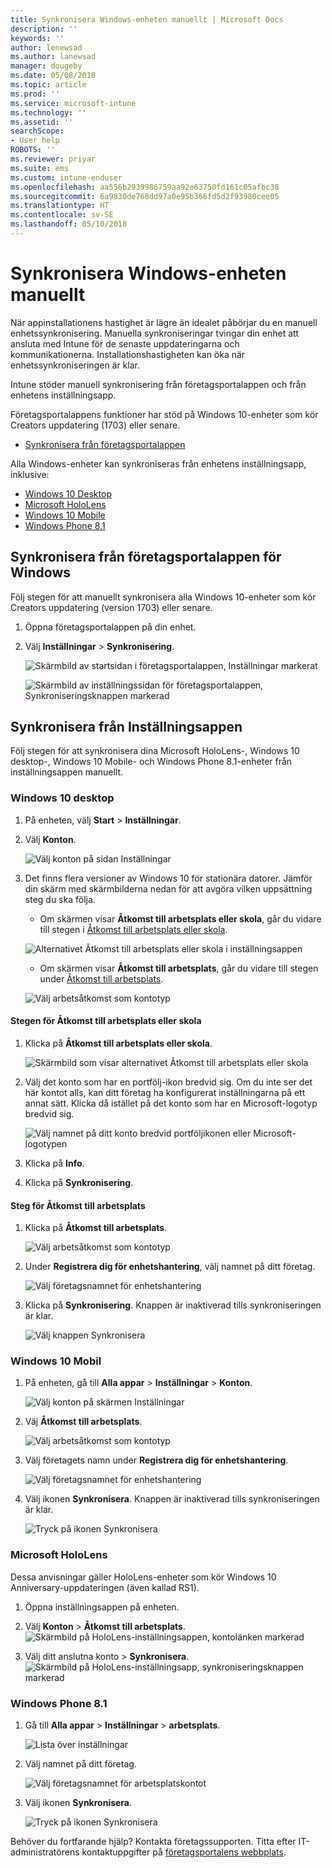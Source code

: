 ```yaml
---
title: Synkronisera Windows-enheten manuellt | Microsoft Docs
description: ''
keywords: ''
author: lenewsad
ms.author: lanewsad
manager: dougeby
ms.date: 05/08/2018
ms.topic: article
ms.prod: ''
ms.service: microsoft-intune
ms.technology: ''
ms.assetid: ''
searchScope:
- User help
ROBOTS: ''
ms.reviewer: priyar
ms.suite: ems
ms.custom: intune-enduser
ms.openlocfilehash: aa556b2939986759aa92e63750fd161c05afbc38
ms.sourcegitcommit: 6a9830de768dd97a0e95b366fd5d2f93980cee05
ms.translationtype: HT
ms.contentlocale: sv-SE
ms.lasthandoff: 05/10/2018
---
```

# <a name="sync-your-windows-device-manually"></a>Synkronisera Windows-enheten manuellt

När appinstallationens hastighet är lägre än idealet påbörjar du en manuell enhetssynkronisering. Manuella synkroniseringar tvingar din enhet att ansluta med Intune för de senaste uppdateringarna och kommunikationerna. Installationshastigheten kan öka när enhetssynkroniseringen är klar.

Intune stöder manuell synkronisering från företagsportalappen och från enhetens inställningsapp. 

Företagsportalappens funktioner har stöd på Windows 10-enheter som kör Creators uppdatering (1703) eller senare. 
* [Synkronisera från företagsportalappen](#Sync-from-Company-Portal-app-for-Windows)  

Alla Windows-enheter kan synkroniseras från enhetens inställningsapp, inklusive:

* [Windows 10 Desktop](#windows-10-desktop)  
* [Microsoft HoloLens](#microsoft-hololens)   
* [Windows 10 Mobile](#windows-10-mobile)  
* [Windows Phone 8.1](#windows-phone-81)    

## <a name="sync-from-company-portal-app-for-windows"></a>Synkronisera från företagsportalappen för Windows
Följ stegen för att manuellt synkronisera alla Windows 10-enheter som kör Creators uppdatering (version 1703) eller senare.

1.  Öppna företagsportalappen på din enhet.

2.  Välj **Inställningar** > **Synkronisering**.

    ![Skärmbild av startsidan i företagsportalappen, Inställningar markerat](./media/RS1_homePage_settings_04.png)  
    
    ![Skärmbild av inställningssidan för företagsportalappen, Synkroniseringsknappen markerad](./media/RS1_settingspage_sync05.png)    

## <a name="sync-from-settings-app"></a>Synkronisera från Inställningsappen 
Följ stegen för att synkronisera dina Microsoft HoloLens-, Windows 10 desktop-, Windows 10 Mobile- och Windows Phone 8.1-enheter från inställningsappen manuellt.

### <a name="windows-10-desktop"></a>Windows 10 desktop
1. På enheten, välj **Start** > **Inställningar**.

2. Välj **Konton**.

    ![Välj konton på sidan Inställningar](./media/win10pc-sync-2-settings-accounts.png)  

3. Det finns flera versioner av Windows 10 för stationära datorer. Jämför din skärm med skärmbilderna nedan för att avgöra vilken uppsättning steg du ska följa. 

    * Om skärmen visar **Åtkomst till arbetsplats eller skola**, går du vidare till stegen i [Åtkomst till arbetsplats eller skola](#access-work-or-school).

    ![Alternativet Åtkomst till arbetsplats eller skola i inställningsappen](./media/w10-enroll-rs1-connect-to-work-or-school.png)  

    * Om skärmen visar **Åtkomst till arbetsplats**, går du vidare till stegen under [Åtkomst till arbetsplats](#work-access).  

    ![Välj arbetsåtkomst som kontotyp](./media/win10pc-sync-3-work-access.png)

#### <a name="access-work-or-school-steps"></a>Stegen för Åtkomst till arbetsplats eller skola

1. Klicka på **Åtkomst till arbetsplats eller skola**.

    ![Skärmbild som visar alternativet Åtkomst till arbetsplats eller skola](./media/w10-enroll-rs1-connect-to-work-or-school.png)  

2. Välj det konto som har en portfölj-ikon bredvid sig. Om du inte ser det här kontot alls, kan ditt företag ha konfigurerat inställningarna på ett annat sätt. Klicka då istället på det konto som har en Microsoft-logotyp bredvid sig.

     ![Välj namnet på ditt konto bredvid portföljikonen eller Microsoft-logotypen](./media/win10pc-rs1-sync-info-button.png)

3. Klicka på **Info**. 

4. Klicka på **Synkronisering**. 

#### <a name="work-access-steps"></a>Steg för Åtkomst till arbetsplats

1.  Klicka på **Åtkomst till arbetsplats**.

    ![Välj arbetsåtkomst som kontotyp](./media/win10pc-sync-3-work-access.png)

2. Under **Registrera dig för enhetshantering**, välj namnet på ditt företag.

    ![Välj företagsnamnet för enhetshantering](./media/win10pc-sync-4-tap-com-name.png)

3. Klicka på **Synkronisering**. Knappen är inaktiverad tills synkroniseringen är klar.

    ![Välj knappen Synkronisera](./media/win10pc-sync-5-tap-sync.png)  


### <a name="windows-10-mobile"></a>Windows 10 Mobil

   1. På enheten, gå till **Alla appar** > **Inställningar** > **Konton**.

       ![Välj konton på skärmen Inställningar](./media/win10m-sync-1-settings-accounts.png)

   2. Väj **Åtkomst till arbetsplats**.

       ![Välj arbetsåtkomst som kontotyp](./media/win10m-sync-2-work-access.png)

   3. Välj företagets namn under **Registrera dig för enhetshantering**.

       ![Välj företagsnamnet för enhetshantering](./media/win10m-sync-3-tap-comp-name.png)

   4. Välj ikonen **Synkronisera**. Knappen är inaktiverad tills synkroniseringen är klar.

       ![Tryck på ikonen Synkronisera](./media/win10m-sync-4-tap-sync.png)  
### <a name="microsoft-hololens"></a>Microsoft HoloLens  
Dessa anvisningar gäller HoloLens-enheter som kör Windows 10 Anniversary-uppdateringen (även kallad RS1). 
1.  Öppna inställningsappen på enheten.  

2.  Välj **Konton** > **Åtkomst till arbetsplats**.  
    ![Skärmbild på HoloLens-inställningsappen, kontolänken markerad](./media/RS1_holoLens_SettingsRS1_Accounts_06.png)  

3.  Välj ditt anslutna konto > **Synkronisera**. ![Skärmbild på HoloLens-inställningsapp, synkroniseringsknappen markerad](./media/RS1_holoLens_SyncRS1_Sync_08.png)  

### <a name="windows-phone-81"></a>Windows Phone 8.1

1. Gå till **Alla appar** > **Inställningar** > **arbetsplats**.

    ![Lista över inställningar](./media/wp81-1-sync-settings-workplace.png)

2. Välj namnet på ditt företag.

    ![Välj företagsnamnet för arbetsplatskontot](./media/wp81-2-sync-tap-compname.png)

3. Välj ikonen **Synkronisera**.

    ![Tryck på ikonen Synkronisera](./media/wp81-3-sync-tap-sync-button.png)

Behöver du fortfarande hjälp? Kontakta företagssupporten. Titta efter IT-administratörens kontaktuppgifter på [företagsportalens webbplats](https://portal.manage.microsoft.com#HelpDeskDialog).
